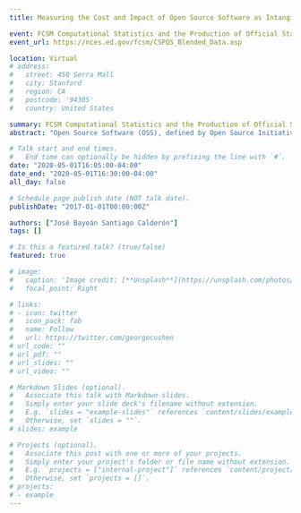 ```yaml
---
title: Measuring the Cost and Impact of Open Source Software as Intangible Capital

event: FCSM Computational Statistics and the Production of Official Statistics Webinar on Blended Data
event_url: https://nces.ed.gov/fcsm/CSPOS_Blended_Data.asp

location: Virtual
# address:
#   street: 450 Serra Mall
#   city: Stanford
#   region: CA
#   postcode: '94305'
#   country: United States

summary: FCSM Computational Statistics and the Production of Official Statistics Webinar on Blended Data
abstract: "Open Source Software (OSS), defined by Open Source Initiative, is computer software with its source code shared with a license in which the copyright holder provides the rights to study, change, and distribute the software to anyone and for any purpose. OSS is developed, maintained, and extended both within and outside of the private sector, through the contribution of independent developers as well as people from universities, government research institutions, businesses, and nonprofits. Examples include Apache server software, and R statistical programming software. Despite its ubiquity and extensive use, reliable measures of the scope and impact of OSS developed outside of the business sector are scarce. Activities around OSS development, a vital component of science activity, are not well-measured in existing federal statistics on innovation. Many of the OSS projects are developed and maintained in free repositories, such as GitHub, and information embedded in these repositories, including the code, contributors, and development activity, is publicly available. In this paper, we use data from GitHub, the largest platform with 31 million users and developers worldwide, obtaining information about OSS projects. We collect 5.2 million project repositories, containing metadata such as author, license, commits (approved code edits), and lines of code. We adopt methods used in software engineering to estimate the resource cost associated with creating OSS. We use lines of code as the measure of effort to estimate the time spent on software development and calculate the monetary value using the average compensation for computer programmers from Bureau of Labor Statistics wage data and other costs based on national accounts methodologies. Finally, use network analysis methods developed for bibliometrics and patent analysis to study the impact of these projects."

# Talk start and end times.
#   End time can optionally be hidden by prefixing the line with `#`.
date: "2020-05-01T16:05:00-04:00"
date_end: "2020-05-01T16:30:00-04:00"
all_day: false

# Schedule page publish date (NOT talk date).
publishDate: "2017-01-01T00:00:00Z"

authors: ["José Bayoán Santiago Calderón"]
tags: []

# Is this a featured talk? (true/false)
featured: true

# image:
#   caption: 'Image credit: [**Unsplash**](https://unsplash.com/photos/bzdhc5b3Bxs)'
#   focal_point: Right

# links:
# - icon: twitter
#   icon_pack: fab
#   name: Follow
#   url: https://twitter.com/georgecushen
# url_code: ""
# url_pdf: ""
# url_slides: ""
# url_video: ""

# Markdown Slides (optional).
#   Associate this talk with Markdown slides.
#   Simply enter your slide deck's filename without extension.
#   E.g. `slides = "example-slides"` references `content/slides/example-slides.md`.
#   Otherwise, set `slides = ""`.
# slides: example

# Projects (optional).
#   Associate this post with one or more of your projects.
#   Simply enter your project's folder or file name without extension.
#   E.g. `projects = ["internal-project"]` references `content/project/deep-learning/index.md`.
#   Otherwise, set `projects = []`.
# projects:
# - example
---
```

